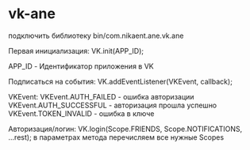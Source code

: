 # vk-ane

подключить библиотеку bin/com.nikaent.ane.vk.ane

Первая инициализация:
	VK.init(APP_ID);

APP_ID - Идентификатор приложения в VK


Подписаться на события:
	VK.addEventListener(VKEvent, callback);

VKEvent:
	VKEvent.AUTH_FAILED - ошибка авторизации
	VKEvent.AUTH_SUCCESSFUL - авторизация прошла успешно
	VKEvent.TOKEN_INVALID - ошибка в ключе


Авторизация/логин:
	VK.login(Scope.FRIENDS, Scope.NOTIFICATIONS, ...rest);
	в параметрах метода перечисляем все нужные Scopes